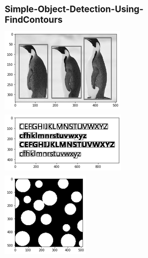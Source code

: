 # Simple-Object-Detection-Using-FindContours

![Alt text](https://github.com/maheravi/Simple-Object-Detection-Using-FindContours/blob/main/download.png "Optional title")

![Alt text](https://github.com/maheravi/Simple-Object-Detection-Using-FindContours/blob/main/download(1).png "Optional title")

![Alt text](https://github.com/maheravi/Simple-Object-Detection-Using-FindContours/blob/main/download2.png "Optional title")
